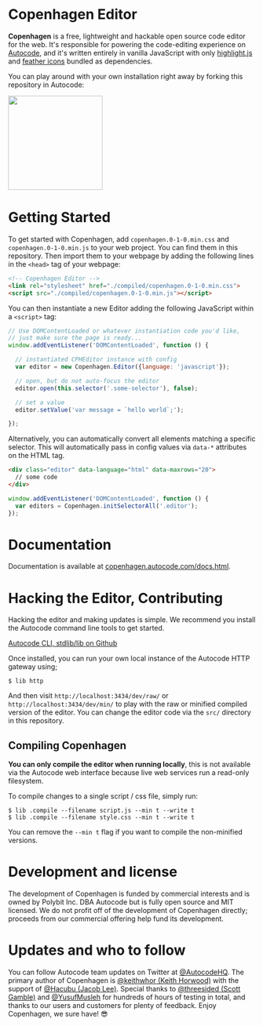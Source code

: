 # Copenhagen Editor

**Copenhagen** is a free, lightweight and hackable
open source code editor for the web. It's responsible for powering the
code-editing experience on [Autocode](https://autocode.com/),
and it's written entirely in vanilla JavaScript with only
[highlight.js](https://highlightjs.org/) and
[feather icons](https://feathericons.com) bundled as
dependencies.

You can play around with your own installation right away by forking this
repository in Autocode:

[<img src="https://open.autocode.com/static/images/open.svg?" width="192">](https://open.autocode.com/)

# Getting Started

To get started with Copenhagen, add `copenhagen.0-1-0.min.css`
and `copenhagen.0-1-0.min.js` to your web project.
You can find them in this repository.
Then import them to your webpage by adding the following lines in the
`<head>` tag of your webpage:

```html
<!-- Copenhagen Editor -->
<link rel="stylesheet" href="./compiled/copenhagen.0-1-0.min.css">
<script src="./compiled/copenhagen.0-1-0.min.js"></script>
```

You can then instantiate a new Editor adding the following JavaScript
within a `<script>` tag:

```javascript
// Use DOMContentLoaded or whatever instantiation code you'd like,
// just make sure the page is ready...
window.addEventListener('DOMContentLoaded', function () {

  // instantiated CPHEditor instance with config
  var editor = new Copenhagen.Editor({language: 'javascript'});

  // open, but do not auto-focus the editor
  editor.open(this.selector('.some-selector'), false);

  // set a value
  editor.setValue('var message = `hello world`;');

});
```

Alternatively, you can automatically convert all elements matching a
specific selector. This will automatically pass in config values
via `data-*` attributes on the HTML tag.

```html
<div class="editor" data-language="html" data-maxrows="20">
  // some code
</div>
```

```javascript
window.addEventListener('DOMContentLoaded', function () {
  var editors = Copenhagen.initSelectorAll('.editor');
});
```

# Documentation

Documentation is available at [copenhagen.autocode.com/docs.html](https://copenhagen.autocode.com/docs.html).

# Hacking the Editor, Contributing

Hacking the editor and making updates is simple. We recommend you install the
Autocode command line tools to get started.

[Autocode CLI, stdlib/lib on Github](https://github.com/stdlib/lib/)

Once installed, you can run your own local instance of the Autocode HTTP gateway
using;

```
$ lib http
```

And then visit `http://localhost:3434/dev/raw/` or `http://localhost:3434/dev/min/`
to play with the raw or minified compiled version of the editor. You can change
the editor code via the `src/` directory in this repository.

## Compiling Copenhagen

**You can only compile the editor when running locally**, this is not available
via the Autocode web interface because live web services run a read-only filesystem.

To compile changes to a single script / css file, simply run:

```
$ lib .compile --filename script.js --min t --write t
$ lib .compile --filename style.css --min t --write t
```

You can remove the `--min t` flag if you want to compile the non-minified versions.

# Development and license

The development of Copenhagen is funded by commercial interests and is
owned by Polybit Inc. DBA Autocode but is fully open source and MIT licensed.
We do not profit off of the development of Copenhagen directly; proceeds from
our commercial offering help fund its development.

# Updates and who to follow

You can follow Autocode team updates on Twitter at
[@AutocodeHQ](https://twitter.com/AutocodeHQ). The primary
author of Copenhagen is [@keithwhor (Keith Horwood)](https://twitter.com/keithwhor)
with the support of [@Hacubu (Jacob Lee)](https://twitter.com/Hacubu).
Special thanks to [@threesided (Scott Gamble)](https://twitter.com/threesided)
and [@YusufMusleh](https://twitter.com/yusufmusleh) for hundreds
of hours of testing in total, and thanks to our users and customers for
plenty of feedback. Enjoy Copenhagen, we sure have! 😎
